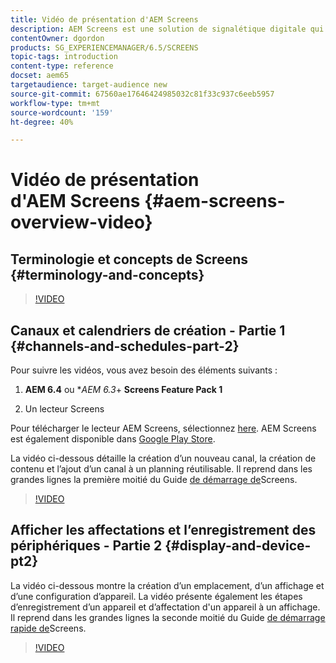 ```yaml
---
title: Vidéo de présentation d'AEM Screens
description: AEM Screens est une solution de signalétique digitale qui permet aux marketeurs de publier des expériences numériques dynamiques et interactives sur différents types d’écrans.
contentOwner: dgordon
products: SG_EXPERIENCEMANAGER/6.5/SCREENS
topic-tags: introduction
content-type: reference
docset: aem65
targetaudience: target-audience new
source-git-commit: 67560ae17646424985032c81f33c937c6eeb5957
workflow-type: tm+mt
source-wordcount: '159'
ht-degree: 40%

---
```



# Vidéo de présentation d&#39;AEM Screens {#aem-screens-overview-video}

## Terminologie et concepts de Screens {#terminology-and-concepts}

>[!VIDEO](https://video.tv.adobe.com/v/21353?quality=9)


## Canaux et calendriers de création - Partie 1 {#channels-and-schedules-part-2}

Pour suivre les vidéos, vous avez besoin des éléments suivants :

1. **AEM 6.4** ou **AEM 6.3*+ **Screens Feature Pack 1**

1. Un lecteur Screens

Pour télécharger le lecteur AEM Screens, sélectionnez [here](https://download.macromedia.com/screens/). AEM Screens est également disponible dans [Google Play Store](https://play.google.com/store/apps/details?id=com.adobe.aem.screens.player&amp;hl=en). <!-- LINK IS 404 WITH NO SUITABLE REPLACEMENT See [Installing and Configuring Screens](https://helpx.adobe.com/experience-manager/6-4/help/sites-deploying/configuring-screens-introduction.html) for more details. -->

La vidéo ci-dessous détaille la création d’un nouveau canal, la création de contenu et l’ajout d’un canal à un planning réutilisable. Il reprend dans les grandes lignes la première moitié du Guide [de démarrage de](kickstart-for-aem-screens.md)Screens.

>[!VIDEO](https://video.tv.adobe.com/v/21387?quality=9)

## Afficher les affectations et l’enregistrement des périphériques - Partie 2 {#display-and-device-pt2}

La vidéo ci-dessous montre la création d’un emplacement, d’un affichage et d’une configuration d’appareil. La vidéo présente également les étapes d’enregistrement d’un appareil et d’affectation d&#39;un appareil à un affichage. Il reprend dans les grandes lignes la seconde moitié du Guide [de démarrage rapide de](kickstart-for-aem-screens.md)Screens.

>[!VIDEO](https://video.tv.adobe.com/v/21411?quality=9)

